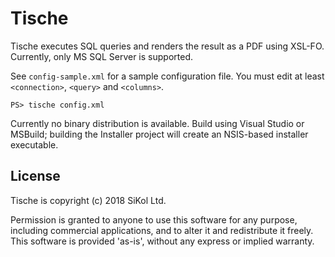 # Tische

Tische executes SQL queries and renders the result as a PDF using XSL-FO.
Currently, only MS SQL Server is supported.

See `config-sample.xml` for a sample configuration file.  You must edit at
least `<connection>`, `<query>` and `<columns>`.  

```
PS> tische config.xml
```

Currently no binary distribution is available.  Build using Visual Studio or MSBuild;
building the Installer project will create an NSIS-based installer executable.

## License

Tische is copyright (c) 2018 SiKol Ltd.

Permission is granted to anyone to use this software for any purpose,
including commercial applications, and to alter it and redistribute it
freely. This software is provided 'as-is', without any express or implied
warranty.
